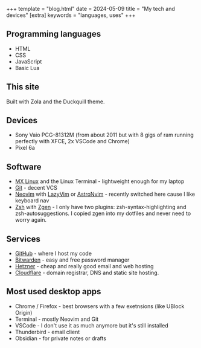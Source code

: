 +++
template = "blog.html"
date = 2024-05-09
title = "My tech and devices"
[extra]
keywords = "languages, uses"
+++

## Programming languages

-   HTML
-   CSS
-   JavaScript
-   Basic Lua

## This site

Built with Zola and the Duckquill theme.

## Devices

-   Sony Vaio PCG-81312M (from about 2011 but with 8 gigs of ram running
    perfectly with XFCE, 2x VSCode and Chrome)
-   Pixel 6a

## Software

-   [MX Linux](https://mxlinux.org/) and the Linux Terminal - lightweight enough for my laptop
-   [Git](https://git-scm.com/) - decent VCS
-   [Neovim](https://neovim.io) with [LazyVim](https://www.lazyvim.org/) or
    [AstroNvim](https://astronvim.com/) - recently switched here cause I like
    keyboard nav
-   [Zsh](https://www.zsh.org/) with [Zgen](https://github.com/tarjoilija/zgen) -
    I only have two plugins: zsh-syntax-highlighting and zsh-autosuggestions. I
    copied zgen into my dotfiles and never need to worry again.

## Services

-   [GitHub](https://github.com) - where I host my code
-   [Bitwarden](https://bitwarden.com) - easy and free password manager
-   [Hetzner](https://www.hetzner.com/) - cheap and really good email and web hosting
-   [Cloudflare](https://www.cloudflare.com/) - domain registrar, DNS and static
    site hosting.

## Most used desktop apps

-   Chrome / Firefox - best browsers with a few exetnsions (like UBlock Origin)
-   Terminal - mostly Neovim and Git
-   VSCode - I don't use it as much anymore but it's still installed
-   Thunderbird - email client
-   Obsidian - for private notes or drafts
